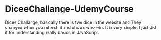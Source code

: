 # DiceeChallange-UdemyCourse

Dicee Challange, basically there is two dice in the website and They changes when you refresh it and shows who win. It is very simple, I just did it for understanding really basics in JavaScript.
